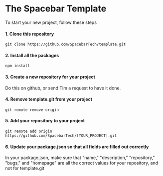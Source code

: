 # The Spacebar Template

To start your new project, follow these steps

#### 1. Clone this repository

``` git clone https://github.com/SpacebarTech/template.git ```

#### 2. Install all the packages

``` npm install ```

#### 3. Create a new repository for your project

Do this on github, or send Tim a request to have it done.

#### 4. Remove template.git from your project

``` git remote remove origin ```

#### 5. Add your repository to your project

``` git remote add origin https://github.com/SpacebarTech/[YOUR_PROJECT].git ```

#### 6. Update your package.json so that all fields are filled out correctly

In your package.json, make sure that "name," "description," "repository," "bugs," and "homepage" are all the correct values for your repository, and not for template.git
